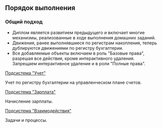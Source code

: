 ## Порядок выполнения

### Общий подход

* Диплом является развитием предыдущего и включает многие механизмы, реализованные в ходе выполнения домашних заданий.
* Движения, ранее выполнявшиеся по регистрам накопления, теперь дублируются движениями по регистру бухгалтерии.
* Все добавляемые объекты включаем в роль "Базовые права", разрешая все действия, кроме интерактивного удаления. Запрещаем интерактивное удаление и в роли "Полные права".

[Подсистема "Учет"](diploma-c-howto-accounting.md)

Учет по регистру бухгалтерии на управленческом плане счетов.

[Подсистема "Зарплата"](diploma-c-howto-salary.md)

Начисление зарплаты.

[Подсистема "Взаимодействия"](diploma-c-howto-collaboration.md)

Задачи и процессы.
